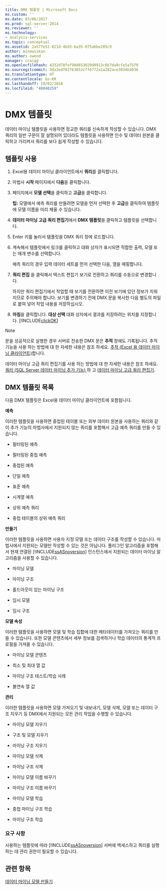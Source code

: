 ```yaml
---
title: DMX 템플릿 | Microsoft Docs
ms.custom: ''
ms.date: 03/06/2017
ms.prod: sql-server-2014
ms.reviewer: ''
ms.technology:
- analysis-services
ms.topic: conceptual
ms.assetid: 2a577e52-821d-4bd3-ba35-075a6be285c9
author: minewiskan
ms.author: owend
manager: craigg
ms.openlocfilehash: 4332d78fef98d653029d0913c6b7da8cfe5a75f0
ms.sourcegitcommit: 3da2edf82763852cff6772a1a282ace3034b4936
ms.translationtype: HT
ms.contentlocale: ko-KR
ms.lasthandoff: 10/02/2018
ms.locfileid: "48048259"
---
```

# <a name="dmx-templates"></a>DMX 템플릿
  데이터 마이닝 템플릿을 사용하면 정교한 쿼리를 신속하게 작성할 수 있습니다. DMX 쿼리의 일반 구문이 잘 설명되어 있더라도 템플릿을 사용하면 인수 및 데이터 원본을 클릭하고 가리켜서 쿼리를 보다 쉽게 작성할 수 있습니다.  
  
## <a name="using-the-templates"></a>템플릿 사용  
  
1.  Excel용 데이터 마이닝 클라이언트에서 **쿼리**를 클릭합니다.  
  
2.  마법사 **시작** 페이지에서 **다음**을 클릭합니다.  
  
3.  페이지에서 **모델 선택**을 클릭하고 **고급**을 클릭합니다.  
  
     **팁:** 모델에서 예측 쿼리를 만들려면 모델을 먼저 선택한 후 **고급**을 클릭하여 템플릿에 모델 이름을 미리 채울 수 있습니다.  
  
4.  **데이터 마이닝 고급 쿼리 편집기**에서 **DMX 템플릿**을 클릭하고 템플릿을 선택합니다.  
  
5.  Enter 키를 눌러서 템플릿을 DMX 쿼리 창에 로드합니다.  
  
6.  계속해서 템플릿에서 링크를 클릭하고 대화 상자가 표시되면 적합한 출력, 모델 또는 매개 변수를 선택합니다.  
  
     예측 쿼리의 경우 입력 데이터 세트를 먼저 선택한 다음, 열을 매핑합니다.  
  
7.  **쿼리 편집** 을 클릭해서 텍스트 편집기 보기로 전환하고 쿼리를 수동으로 변경합니다.  
  
     하지만 쿼리 편집기에서 작업할 때 보기를 전환하면 이전 보기에 있던 정보가 지워지므로 주의해야 합니다. 보기를 변경하기 전에 DMX 문을 복사한 다음 별도의 파일로 붙여 넣어 작업 내용을 저장하십시오.  
  
8.  **마침**을 클릭합니다. **대상 선택** 대화 상자에서 결과를 저장하려는 위치를 지정합니다. [!INCLUDE[clickOK](../includes/clickok-md.md)]  
  
> [!NOTE]  
>  문을 성공적으로 실행한 경우 서버로 전송한 DMX 문은 **추적** 창에도 기록됩니다. 추적 기능을 사용 하는 방법에 대 한 자세한 내용은 참조 하세요. [추적 &#40;Excel 용 데이터 마이닝 클라이언트&#41;](trace-data-mining-client-for-excel.md)합니다.  
  
 데이터 마이닝 고급 쿼리 편집기를 사용 하는 방법에 대 한 자세한 내용은 참조 하세요. [쿼리 &#40;SQL Server 데이터 마이닝 추가 기능&#41; ](query-sql-server-data-mining-add-ins.md) 하 고 [데이터 마이닝 고급 쿼리 편집기](advanced-data-mining-query-editor.md).  
  
## <a name="list-of-dmx-templates"></a>DMX 템플릿 목록  
 다음 DMX 템플릿은 Excel용 데이터 마이닝 클라이언트에 포함됩니다.  
  
 **예측**  
  
 이러한 템플릿을 사용하면 중첩된 테이블 또는 외부 데이터 원본을 사용하는 쿼리와 같이 추가 기능의 마법사에서 지원되지 않는 쿼리를 포함해서 고급 예측 쿼리를 만들 수 있습니다.  
  
-   필터링된 예측  
  
-   필터링된 중첩 예측  
  
-   중첩된 예측  
  
-   단일 예측  
  
-   표준 예측  
  
-   시계열 예측  
  
-   상위 예측 쿼리  
  
-   중첩 테이블의 상위 예측 쿼리  
  
 **만들기**  
  
 이러한 템플릿을 사용하면 사용자 지정 모델 또는 데이터 구조를 작성할 수 있습니다. 마법사에서 지원되는 모델만 작성할 수 있는 것은 아닙니다. 플러그인 알고리즘을 포함해서 현재 연결된 [!INCLUDE[ssASnoversion](../includes/ssasnoversion-md.md)] 인스턴스에서 지원되는 데이터 마이닝 알고리즘을 사용할 수 있습니다.  
  
-   마이닝 모델  
  
-   마이닝 구조  
  
-   홀드아웃이 있는 마이닝 구조  
  
-   임시 모델  
  
-   임시 구조  
  
 **모델 속성**  
  
 이러한 템플릿을 사용하면 모델 및 학습 집합에 대한 메타데이터를 가져오는 쿼리를 만들 수 있습니다. 또한 모델 콘텐츠에서 세부 정보를 검색하거나 학습 데이터의 통계적 프로필을 가져올 수 있습니다.  
  
-   마이닝 모델 콘텐츠  
  
-   최소 및 최대 열 값  
  
-   마이닝 구조 테스트/학습 사례  
  
-   불연속 열 값  
  
 **관리**  
  
 이러한 템플릿을 사용하면 모델 가져오기 및 내보내기, 모델 삭제, 모델 또는 데이터 구조 지우기 등 DMX에서 지원되는 모든 관리 작업을 수행할 수 있습니다.  
  
-   마이닝 모델 지우기  
  
-   구조 및 모델 지우기  
  
-   마이닝 구조 지우기  
  
-   마이닝 모델 삭제  
  
-   마이닝 구조 삭제  
  
-   마이닝 모델 이름 바꾸기  
  
-   마이닝 구조 이름 바꾸기  
  
-   마이닝 모델 학습  
  
-   중첩 마이닝 구조 학습  
  
-   마이닝 구조 학습  
  
### <a name="requirements"></a>요구 사항  
 사용하는 템플릿에 따라 [!INCLUDE[ssASnoversion](../includes/ssasnoversion-md.md)] 서버에 액세스하고 쿼리를 실행하는 데 관리 권한이 필요할 수 있습니다.  
  
## <a name="see-also"></a>관련 항목  
 [데이터 마이닝 모델 만들기](creating-a-data-mining-model.md)  
  
  
